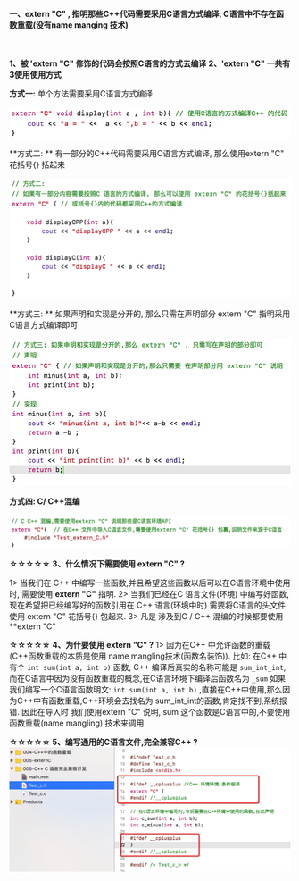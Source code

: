 #### 一、extern "C" , 指明那些C++代码需要采用C语言方式编译, C语言中不存在函数重载(没有name manging 技术)

<br>

**1、被 'extern "C" 修饰的代码会按照C语言的方式去编译**
**2、'extern "C" 一共有3使用使用方式**

**方式一:**
单个方法需要采用C语言方式编译

![](/assets/Snip20190110_1.png)

**方式二: **
有一部分的C++代码需要采用C语言方式编译, 那么使用extern "C" 花括号{} 括起来

![](/assets/Snip20190110_3.png)

**方式三: **
如果声明和实现是分开的, 那么只需在声明部分 extern "C" 指明采用C语言方式编译即可 

![](/assets/Snip20190110_4.png)

**方式四: C/ C++混编**

![](/assets/Snip20190110_7.png)


**☆☆☆☆☆**
**3、什么情况下需要使用 extern "C" ?**
   
1> 当我们在 C++ 中编写一些函数,并且希望这些函数以后可以在C语言环境中使用时, 需要使用 **extern "C"** 指明.
2> 当我们已经在C 语言文件(环境) 中编写好函数, 现在希望把已经编写好的函数引用在 C++ 语言(环境中时) 需要将C语言的头文件使用 extern "C" 花括号{} 包起来.
3> 凡是 涉及到C / C++ 混编的时候都要使用  **extern "C"

**☆☆☆☆☆**
**4、为什要使用 extern "C" ?**
1> 因为在C++ 中允许函数的重载(C++函数重载的本质是使用 name mangling技术(函数名装饰)). 
比如: 在C++ 中有个 `int sum(int a, int b)` 函数, C++ 编译后真实的名称可能是 `sum_int_int`,而在C语言中因为没有函数重载的概念,在C语言环境下编译后函数名为 `_sum`
如果我们编写一个C语言函数明文: `int sum(int a, int b)` ,直接在C++中使用,那么因为C++中有函数重载,C++环境会去找名为 sum_int_int的函数,肯定找不到,系统报错. 因此在导入时 我们使用extern "C" 说明, sum 这个函数是C语言中的,不要使用函数重载(name mangling) 技术来调用


**☆☆☆☆☆**
**5、编写通用的C语言文件,完全兼容C++ ?**
![](/assets/Snip20190110_8.png)







